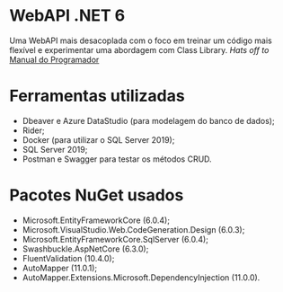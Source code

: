 # WebAPI .NET 6
Uma WebAPI mais desacoplada com o foco em treinar um código mais flexível e experimentar uma abordagem com Class Library.
_Hats off to_ [Manual do Programador](https://www.youtube.com/channel/UC04YVnhnmUBDPnkKgV-75vQ)

# Ferramentas utilizadas
- Dbeaver e Azure DataStudio (para modelagem do banco de dados);
- Rider;
- Docker (para utilizar o SQL Server 2019);
- SQL Server 2019;
- Postman e Swagger para testar os métodos CRUD.

# Pacotes NuGet usados
- Microsoft.EntityFrameworkCore (6.0.4);
- Microsoft.VisualStudio.Web.CodeGeneration.Design (6.0.3);
- Microsoft.EntityFrameworkCore.SqlServer (6.0.4);
- Swashbuckle.AspNetCore (6.3.0);
- FluentValidation (10.4.0);
- AutoMapper (11.0.1);
- AutoMapper.Extensions.Microsoft.DependencyInjection (11.0.0).
